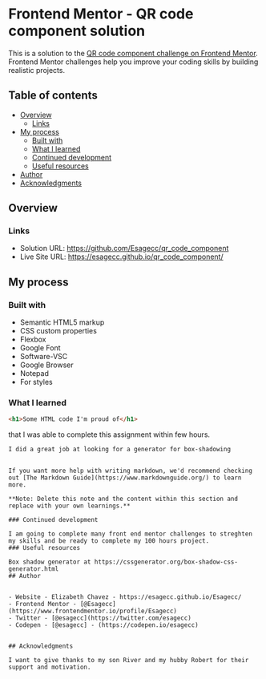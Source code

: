 # Frontend Mentor - QR code component solution

This is a solution to the [QR code component challenge on Frontend Mentor](https://www.frontendmentor.io/challenges/qr-code-component-iux_sIO_H). Frontend Mentor challenges help you improve your coding skills by building realistic projects. 

## Table of contents

- [Overview](#overview)
  - [Links](#links)
- [My process](#my-process)
  - [Built with](#built-with)
  - [What I learned](#what-i-learned)
  - [Continued development](#continued-development)
  - [Useful resources](#useful-resources)
- [Author](#author)
- [Acknowledgments](#acknowledgments)


## Overview

### Links

- Solution URL: https://github.com/Esagecc/qr_code_component
- Live Site URL: https://esagecc.github.io/qr_code_component/

## My process

### Built with

- Semantic HTML5 markup
- CSS custom properties
- Flexbox
- Google Font
- Software-VSC
- Google Browser
- Notepad
- For styles

### What I learned

```html
<h1>Some HTML code I'm proud of</h1>
```
that I was able to complete this assignment within few hours. 

```css
I did a great job at looking for a generator for box-shadowing
```
```

If you want more help with writing markdown, we'd recommend checking out [The Markdown Guide](https://www.markdownguide.org/) to learn more.

**Note: Delete this note and the content within this section and replace with your own learnings.**

### Continued development

I am going to complete many front end mentor challenges to streghten my skills and be ready to complete my 100 hours project.
### Useful resources

Box shadow generator at https://cssgenerator.org/box-shadow-css-generator.html
## Author


- Website - Elizabeth Chavez - https://esagecc.github.io/Esagecc/ 
- Frontend Mentor - [@Esagecc](https://www.frontendmentor.io/profile/Esagecc)
- Twitter - [@esagecc](https://twitter.com/esagecc)
- Codepen - [@esagecc] - (https://codepen.io/esagecc)


## Acknowledgments

I want to give thanks to my son River and my hubby Robert for their support and motivation. 
